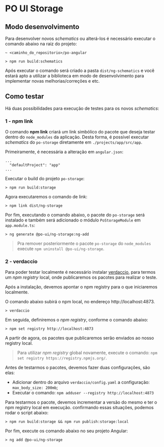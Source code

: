 # PO UI Storage

## Modo desenvolvimento

Para desenvolver novos *schematics* ou alterá-los é necessário executar o comando abaixo na raiz do projeto:

```
~ <caminho_do_repositorio>/po-angular

> npm run build:schematics
```

Após executar o comando será criado a pasta `dist/ng-schematics` e você estará apto a utilizar a biblioteca
em modo de desenvolvimento para implementar novas melhorias/correções e etc.

## Como testar

Há duas possibilidades para execução de testes para os novos *schematics*:

### 1 - npm link

O comando **npm link** criará um link simbólico do pacote que deseja testar dentro do `node_modules` da aplicação. Desta forma, é possível executar *schematics* do `po-storage` diretamente em `./projects/app/src/app`. 

Primeiramente, é necessária a alteração em `angular.json`:

```
...
  "defaultProject": "app"
...
```

Executar o build do projeto `po-storage`:

``` 
> npm run build:storage 
```

Agora executaremos o comando de link:

``` 
> npm link dist/ng-storage 
```

Por fim, executando o comando abaixo, o pacote do `po-storage` será instalado e também será adicionado o módulo `PoStorageModule` em `app.module.ts`:

``` 
> ng generate @po-ui/ng-storage:ng-add 
```

> Pra remover posteriormente o pacote `po-storage` do `node_modules` execute `npm uninstall @po-ui/ng-storage`.

### 2 - verdaccio

Para poder testar localmente é necessário instalar [verdaccio](https://github.com/verdaccio/verdaccio), para termos um *npm registry* local,
onde publicaremos os pacotes para realizar o teste.

Após a instalação, devemos apontar o npm registry para o que iniciaremos localmente.

O comando abaixo subirá o npm local, no endereço http://localhost:4873.

``` 
> verdaccio 
```

Em seguida, definiremos o *npm registry*, conforme o comando abaixo:

``` 
> npm set registry http://localhost:4873 
```

A partir de agora, os pacotes que publicaremos serão enviados ao nosso registry local.

> Para utilizar *npm registry* global novamente, execute o comando: `npm set registry https://registry.npmjs.org/`.


Antes de testarmos o pacotes, devemos fazer duas configurações, são elas:

- Adicionar dentro do arquivo ```verdaccio/config.yaml``` a configuração: `max_body_size: 200mb`;
- Executar o comando: ``` npm adduser --registry http://localhost:4873 ```

Para testarmos o pacote, devemos incrementar a versão do mesmo e ter o npm registry local em execução. confirmando essas situações, podemos rodar o script abaixo:

```
> npm run build:storage && npm run publish:storage:local
```

Por fim, execute os comando abaixo no seu projeto Angular:

```
> ng add @po-ui/ng-storage
```
